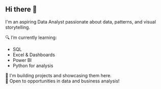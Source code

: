 ## Hi there 👋

I'm an aspiring Data Analyst passionate about data, patterns, and visual storytelling.

🔍 I’m currently learning:
- SQL
- Excel & Dashboards
- Power BI
- Python for analysis

📌 I'm building projects and showcasing them here.  
🚀 Open to opportunities in data and business analysis!
